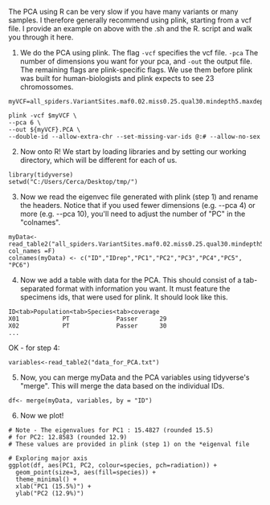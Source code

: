 The PCA using R can be very slow if you have many variants or many samples. I therefore generally recommend using plink, starting from a vcf file. I provide an example on above with the .sh and the R. script and walk you through it here.

1. We do the PCA using plink. The flag ```-vcf``` specifies the vcf file. ```-pca``` The number of dimensions you want for your pca, and ```-out``` the output file. The remaining flags are plink-specific flags. We use them before plink was built for human-biologists and plink expects to see 23 chromossomes.

```
myVCF=all_spiders.VariantSites.maf0.02.miss0.25.qual30.mindepth5.maxdepth25.LDprunned0.06.vcf

plink -vcf $myVCF \
--pca 6 \
--out ${myVCF}.PCA \
--double-id --allow-extra-chr --set-missing-var-ids @:# --allow-no-sex
```

2. Now onto R! We start by loading libraries and by setting our working directory, which will be different for each of us.

```
library(tidyverse)
setwd("C:/Users/Cerca/Desktop/tmp/")
```

3. Now we read the eigenvec file generated with plink (step 1) and rename the headers. Notice that if you used fewer dimensions (e.g. --pca 4) or more (e.g. --pca 10), you'll need to adjust the number of "PC" in the "colnames".
```
myData<-read_table2("all_spiders.VariantSites.maf0.02.miss0.25.qual30.mindepth5.maxdepth25.LDprunned0.06.PCA.eigenvec", col_names =F)
colnames(myData) <- c("ID","IDrep","PC1","PC2","PC3","PC4","PC5", "PC6")

```

4. Now we add a table with data for the PCA. This should consist of a tab-separated format with information you want. It must feature the specimens ids, that were used for plink. It should look like this.

```
ID<tab>Population<tab>Species<tab>coverage
X01            PT             Passer      29
X02            PT             Passer      30
...
```

OK - for step 4:
```
variables<-read_table2("data_for_PCA.txt")
```

5. Now, you can merge myData and the PCA variables using tidyverse's "merge". This will merge the data based on the individual IDs.
```
df<- merge(myData, variables, by = "ID")
```

6. Now we plot!
```
# Note - The eigenvalues for PC1 : 15.4827 (rounded 15.5)
# for PC2: 12.8583 (rounded 12.9)
# These values are provided in plink (step 1) on the *eigenval file

# Exploring major axis
ggplot(df, aes(PC1, PC2, colour=species, pch=radiation)) +
  geom_point(size=3, aes(fill=species)) +
  theme_minimal() +
  xlab("PC1 (15.5%)") +
  ylab("PC2 (12.9%)") 
```
